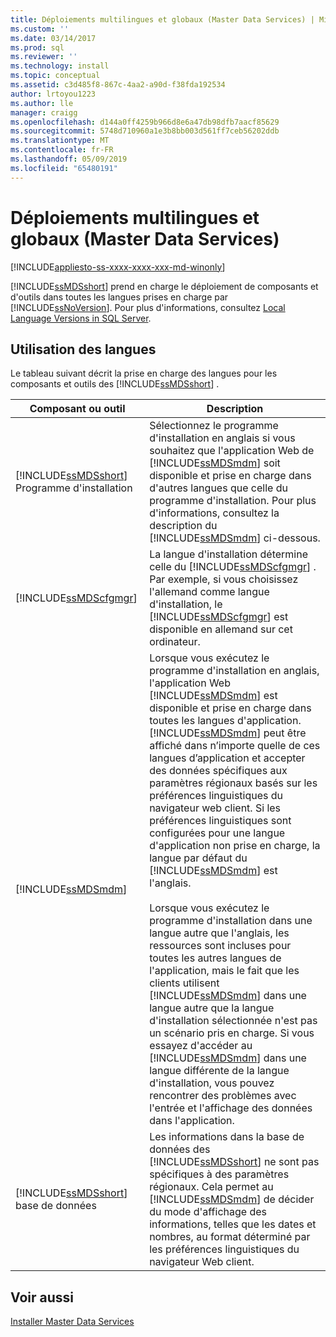 ```yaml
---
title: Déploiements multilingues et globaux (Master Data Services) | Microsoft Docs
ms.custom: ''
ms.date: 03/14/2017
ms.prod: sql
ms.reviewer: ''
ms.technology: install
ms.topic: conceptual
ms.assetid: c3d485f8-867c-4aa2-a90d-f38fda192534
author: lrtoyou1223
ms.author: lle
manager: craigg
ms.openlocfilehash: d144a0ff4259b966d8e6a47db98dfb7aacf85629
ms.sourcegitcommit: 5748d710960a1e3b8bb003d561ff7ceb56202ddb
ms.translationtype: MT
ms.contentlocale: fr-FR
ms.lasthandoff: 05/09/2019
ms.locfileid: "65480191"
---
```

# <a name="multi-lingual-and-global-deployments-master-data-services"></a>Déploiements multilingues et globaux (Master Data Services)

[!INCLUDE[appliesto-ss-xxxx-xxxx-xxx-md-winonly](../../includes/appliesto-ss-xxxx-xxxx-xxx-md-winonly.md)]

  [!INCLUDE[ssMDSshort](../../includes/ssmdsshort-md.md)] prend en charge le déploiement de composants et d'outils dans toutes les langues prises en charge par [!INCLUDE[ssNoVersion](../../includes/ssnoversion-md.md)]. Pour plus d'informations, consultez [Local Language Versions in SQL Server](../../sql-server/install/local-language-versions-in-sql-server.md).  
  
## <a name="how-languages-are-used"></a>Utilisation des langues  
 Le tableau suivant décrit la prise en charge des langues pour les composants et outils des [!INCLUDE[ssMDSshort](../../includes/ssmdsshort-md.md)] .  
  
|Composant ou outil|Description|  
|-----------------------|-----------------|  
|[!INCLUDE[ssMDSshort](../../includes/ssmdsshort-md.md)] Programme d'installation|Sélectionnez le programme d'installation en anglais si vous souhaitez que l'application Web de [!INCLUDE[ssMDSmdm](../../includes/ssmdsmdm-md.md)] soit disponible et prise en charge dans d'autres langues que celle du programme d'installation. Pour plus d'informations, consultez la description du [!INCLUDE[ssMDSmdm](../../includes/ssmdsmdm-md.md)] ci-dessous.|  
|[!INCLUDE[ssMDScfgmgr](../../includes/ssmdscfgmgr-md.md)]|La langue d'installation détermine celle du [!INCLUDE[ssMDScfgmgr](../../includes/ssmdscfgmgr-md.md)] . Par exemple, si vous choisissez l'allemand comme langue d'installation, le [!INCLUDE[ssMDScfgmgr](../../includes/ssmdscfgmgr-md.md)] est disponible en allemand sur cet ordinateur.|  
|[!INCLUDE[ssMDSmdm](../../includes/ssmdsmdm-md.md)]|Lorsque vous exécutez le programme d'installation en anglais, l'application Web [!INCLUDE[ssMDSmdm](../../includes/ssmdsmdm-md.md)] est disponible et prise en charge dans toutes les langues d'application. [!INCLUDE[ssMDSmdm](../../includes/ssmdsmdm-md.md)] peut être affiché dans n’importe quelle de ces langues d’application et accepter des données spécifiques aux paramètres régionaux basés sur les préférences linguistiques du navigateur web client. Si les préférences linguistiques sont configurées pour une langue d'application non prise en charge, la langue par défaut du [!INCLUDE[ssMDSmdm](../../includes/ssmdsmdm-md.md)] est l'anglais.<br /><br /> Lorsque vous exécutez le programme d'installation dans une langue autre que l'anglais, les ressources sont incluses pour toutes les autres langues de l'application, mais le fait que les clients utilisent [!INCLUDE[ssMDSmdm](../../includes/ssmdsmdm-md.md)] dans une langue autre que la langue d'installation sélectionnée n'est pas un scénario pris en charge. Si vous essayez d'accéder au [!INCLUDE[ssMDSmdm](../../includes/ssmdsmdm-md.md)] dans une langue différente de la langue d'installation, vous pouvez rencontrer des problèmes avec l'entrée et l'affichage des données dans l'application.|  
|[!INCLUDE[ssMDSshort](../../includes/ssmdsshort-md.md)] base de données|Les informations dans la base de données des [!INCLUDE[ssMDSshort](../../includes/ssmdsshort-md.md)] ne sont pas spécifiques à des paramètres régionaux. Cela permet au [!INCLUDE[ssMDSmdm](../../includes/ssmdsmdm-md.md)] de décider du mode d'affichage des informations, telles que les dates et nombres, au format déterminé par les préférences linguistiques du navigateur Web client.|  
  
## <a name="see-also"></a>Voir aussi  
 [Installer Master Data Services](../../master-data-services/install-windows/install-master-data-services.md)  
  
  
